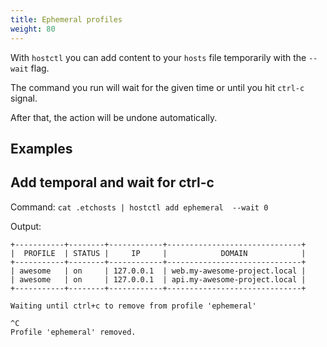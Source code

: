 ```yaml
---
title: Ephemeral profiles
weight: 80
---
```


With `hostctl` you can add content to your `hosts` file temporarily with the `--wait` flag. 

The command you run will wait for the given time or until you hit `ctrl-c` signal.
 
After that, the action will be undone automatically.

## Examples

## Add temporal and wait for ctrl-c

Command:
`cat .etchosts | hostctl add ephemeral  --wait 0`

Output:
```
+-----------+--------+------------+------------------------------+
|  PROFILE  | STATUS |     IP     |            DOMAIN            |
+-----------+--------+------------+------------------------------+
| awesome   | on     | 127.0.0.1  | web.my-awesome-project.local |
| awesome   | on     | 127.0.0.1  | api.my-awesome-project.local |
+-----------+--------+------------+------------------------------+

Waiting until ctrl+c to remove from profile 'ephemeral'

^C
Profile 'ephemeral' removed.
```
